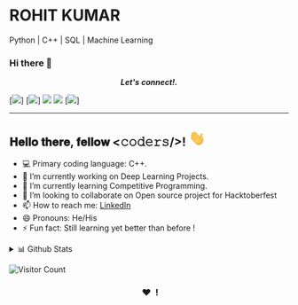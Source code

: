 # ROHIT KUMAR 
Python | C++ | SQL | Machine Learning 

### Hi there 👋


<p align="center">
  <b><i>Let's connect!.</i></b>

[<img height="30" src="https://img.shields.io/badge/twitter-%231DA1F2.svg?&style=for-the-badge&logo=twitter&logoColor=white"/>]
[<img height="30" src = "https://img.shields.io/badge/Youtube-%23E4405F.svg?&style=for-the-badge&logo=Youtube&logoColor=white">]
<a href="mailto:" style="text-decoration:none"><img height="30" src = "https://img.shields.io/badge/gmail-c14438?&style=for-the-badge&logo=gmail&logoColor=white"></a>
[<img height="30" src="https://img.shields.io/badge/linkedin-blue.svg?&style=for-the-badge&logo=linkedin&logoColor=white"/>][LinkedIn]
[<img height="30" src="https://img.shields.io/badge/-Medium-000000.svg?&style=for-the-badge&logo=Medium&logoColor=white"/>]
<br />
<hr />



<h2> 𝐇𝐞𝐥𝐥𝐨 𝐭𝐡𝐞𝐫𝐞, 𝐟𝐞𝐥𝐥𝐨𝐰 <𝚌𝚘𝚍𝚎𝚛𝚜/>! <img src="https://raw.githubusercontent.com/ABSphreak/ABSphreak/master/gifs/Hi.gif" width="30px"></h2>
<!-- Namaste 🙏 -->
 <!--<img align="right" height="270px" alt="GIF" src="https://i.pinimg.com/originals/e4/26/70/e426702edf874b181aced1e2fa5c6cde.gif" /> -->
 
-  :computer: Primary coding language: C++.
- 🔭 I’m currently working on Deep Learning Projects.
- 🌱 I’m currently learning Competitive Programming.
- 👯 I’m looking to collaborate on Open source project for Hacktoberfest
- 📫 How to reach me: [LinkedIn](https://www.linkedin.com/in/rohit-km)
- 😄 Pronouns: He/His
- ⚡ Fun fact: Still learning yet better than before !


 <details>
<summary>📊 Github Stats</summary>

<p align="center"> <img src="https://github-readme-stats.vercel.app/api?username=rohitm21&show_icons=true&theme=gotham" alt="Rohit Kumar | Stats" />

</details>


 ![Visitor Count](https://profile-counter.glitch.me/{rohitm21}/count.svg)
 
 
<h3 align="center"> &nbsp;❤️&nbsp; !</h3>

[linkedin]: https://www.linkedin.com/in/rohit-km


